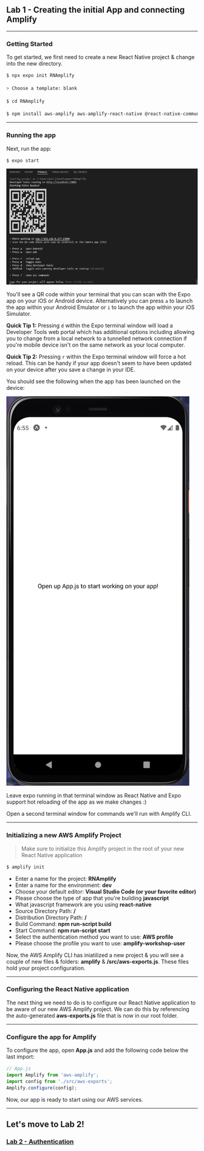 ## Lab 1 - Creating the initial App and connecting Amplify

---

### Getting Started

To get started, we first need to create a new React Native project & change into the new directory.

```bash
$ npx expo init RNAmplify

> Choose a template: blank

$ cd RNAmplify

$ npm install aws-amplify aws-amplify-react-native @react-native-community/netinfo @react-native-async-storage/async-storage @react-native-picker/picker
```

---

### Running the app

Next, run the app:

```sh
$ expo start
```

![Expo Start](expo-start.png)

You'll see a QR code within your terminal that you can scan with the Expo app on your iOS or Android device. Alternatively you can press ```a``` to launch the app within your Android Emulator or ```i``` to launch the app within your iOS Simulator.

__Quick Tip 1:__ Pressing ```d```  within the Expo terminal window will load a Developer Tools web portal which has additional options including allowing you to change from a local network to a tunnelled network connection if you're mobile device isn't on the same network as your local computer.

__Quick Tip 2:__ Pressing ```r``` within the Expo terminal window will force a hot reload. This can be handy if your app doesn't seem to have been updated on your device after you save a change in your IDE.

You should see the following when the app has been launched on the device:

![New project](new-app.png)

Leave expo running in that terminal window as React Native and Expo support hot reloading of the app as we make changes :) 

Open a second terminal window for commands we'll run with Amplify CLI.

---

### Initializing a new AWS Amplify Project

> Make sure to initialize this Amplify project in the root of your new React Native application

```bash
$ amplify init
```

- Enter a name for the project: __RNAmplify__
- Enter a name for the environment: __dev__
- Choose your default editor: __Visual Studio Code (or your favorite editor)__   
- Please choose the type of app that you're building __javascript__   
- What javascript framework are you using __react-native__   
- Source Directory Path: __/__   
- Distribution Directory Path: __/__
- Build Command: __npm run-script build__   
- Start Command: __npm run-script start__   
- Select the authentication method you want to use: __AWS profile__
- Please choose the profile you want to use: __amplify-workshop-user__

Now, the AWS Amplify CLI has iniatilized a new project & you will see a couple of new files & folders: __amplify__ & __/src/aws-exports.js__. These files hold your project configuration.

---

### Configuring the React Native application

The next thing we need to do is to configure our React Native application to be aware of our new AWS Amplify project. We can do this by referencing the auto-generated __aws-exports.js__ file that is now in our root folder.

---

### Configure the app for Amplify

To configure the app, open __App.js__ and add the following code below the last import:

```js
// App.js
import Amplify from 'aws-amplify';
import config from './src/aws-exports';
Amplify.configure(config);
```

Now, our app is ready to start using our AWS services.

---

## Let's move to Lab 2!
### [Lab 2 - Authentication](../02-authentication/README.md)